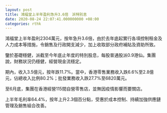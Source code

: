 ```yaml
---
layout: post
title: 鴻福堂上半年盈利急升3.6倍　派特別息
date: 2020-08-24 22:07:41.000000000 +08:00
categories: rthk
---
```


鴻福堂上半年盈利2304萬元，按年急升3.6倍，由於去年底起實行各項控制租金及人力成本等措施，令銷售及行政開支減少，加上收取部分政府補貼及資助所致。

鑒於基礎穩健，派截至今年底止年度的特別股息，每股普通股派0.9港仙。集團說，財務狀況仍穩健，經營現金流穩定。

期內，收入3.5億元，按年跌11.7%。當中，香港零售業務收入跌6.6%至2.8億元，佔總收入比例80.2%；批發業務收入跌27.7%至6820萬元。

至6月底，集團在香港經營115間自營零售店，並無因疫情影響而要關店。

上半年毛利率64.4%，按年上升2.3個百分點，受惠於成本控制、持續加強供應鏈管理及銷售組合改善。
